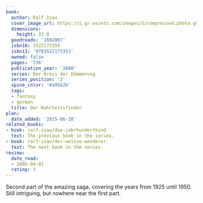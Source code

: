 ```yaml
---
book:
  author: Ralf Isau
  cover_image_url: https://i.gr-assets.com/images/S/compressed.photo.goodreads.com/books/1186999444l/1692807.jpg
  dimensions:
    height: 22.0
  goodreads: '1692807'
  isbn10: 352217335X
  isbn13: '9783522173353'
  owned: false
  pages: '736'
  publication_year: '2000'
  series: Der Kreis der Dämmerung
  series_position: '2'
  spine_color: '#a95b2b'
  tags:
  - fantasy
  - german
  title: Der Wahrheitsfinder
plan:
  date_added: '2015-06-28'
related_books:
- book: ralf-isau/das-jahrhundertkind
  text: The previous book in the series.
- book: ralf-isau/der-weisse-wanderer
  text: The next book in the series.
review:
  date_read:
  - 2005-04-01
  rating: 3
---
```


Second part of the amazing saga, covering the years from 1925 until 1950. Still intriguing, but nowhere near the first
part.
